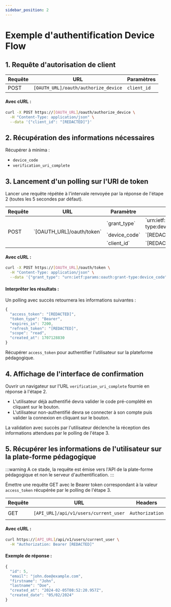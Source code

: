 ```yaml
---
sidebar_position: 2
---
```


# Exemple d'authentification Device Flow

## 1. Requête d'autorisation de client

|Requête|URL|Paramètres|
|-------|---|----------|
|POST|`[OAUTH_URL]/oauth/authorize_device`|`client_id`|

#### Avec cURL :

```bash
curl -X POST https://[OAUTH_URL]/oauth/authorize_device \
  -H "Content-Type: application/json" \
  --data '{"client_id": "[REDACTED]"}'
```

## 2. Récupération des informations nécessaires

Récupérer à minima :

- `device_code` 
- `verification_uri_complete`

## 3. Lancement d'un polling sur l'URI de token

Lancer une requête répétée à l'intervale renvoyée par la réponse de l'étape 2 (toutes les 5 secondes par défaut).

<table>
  <thead>
    <tr>
      <th>Requête</th>
      <th>URL</th>
      <th>Paramètre</th>
      <th>Valeur</th>
    </tr>
  </thead>
  <tbody>
    <tr>
      <td rowspan="3">POST</td>
      <td rowspan="3">`[OAUTH_URL]/oauth/token`</td>
      <td>`grant_type`</td>
      <td>`urn:ietf:params:oauth:grant-type:device_code`</td>
    </tr>
    <tr>
      <td>`device_code`</td>
      <td>`[REDACTED]`</td>
    </tr>
    <tr>
      <td>`client_id`</td>
      <td>`[REDACTED]`</td>
    </tr>
  </tbody>
</table>

#### Avec cURL :

```bash
curl -X POST https://[OAUTH_URL]/oauth/token \
  -H "Content-Type: application/json" \
  --data '{"grant_type": "urn:ietf:params:oauth:grant-type:device_code", "device_code": "[REDACTED]", "client_id": "[REDACTED]"}'
```

#### Interprêter les résultats :

Un polling avec succès retournera les informations suivantes :

```js
{
  "access_token": "[REDACTED]",
  "token_type": "Bearer",
  "expires_in": 7200,
  "refresh_token": "[REDACTED]",
  "scope": "read",
  "created_at": 1707128830
}
```

Récupérer `access_token` pour authentifier l'utilisateur sur la plateforme pédagogique.

## 4. Affichage de l'interface de confirmation

Ouvrir un navigateur sur l'URL `verification_uri_complete` fournie en réponse à l'étape 2.

- L'utilisateur déjà authentifié devra valider le code pré-complété en cliquant sur le bouton.
- L'utilisateur non-authentifié devra se connecter à son compte puis valider la connexion en cliquant sur le bouton.

La validation avec succès par l'utilisateur déclenche la réception des informations attendues par le polling de l'étape 3.

## 5. Récupérer les informations de l'utilisateur sur la plate-forme pédagogique

:::warning
A ce stade, la requête est émise vers l'API de la plate-forme pédagogique et non le serveur d'authentification.
:::

Émettre une requête GET avec le Bearer token correspondant à la valeur `access_token` récupérée par le polling de l'étape 3.

|Requête|URL|Headers|Valeur|
|-------|---|-------|------|
|GET|`[API_URL]/api/v1/users/current_user`|`Authorization`|`Bearer [REDACTED]`|

#### Avec cURL :

```bash
curl https://[API_URL]/api/v1/users/current_user \
  -H "Authorization: Bearer [REDACTED]"
```

#### Exemple de réponse :

```js
{
  "id": 5,
  "email": "john.doe@example.com",
  "firstname": "John",
  "lastname": "Doe",
  "created_at": "2024-02-05T08:52:20.957Z",
  "created_date": "05/02/2024"
}
```
